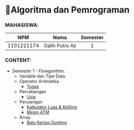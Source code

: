 # 📝Algoritma dan Pemrograman

### MAHASISWA:
| **NPM**    | **Nama**        | **Semester** |
|:----------:|:---------------:|:------------:|
| 1101221174 | Galih Putro Aji | 1            |
     
     
    
### CONTENT:
- Semester 1 - Flowgorithm:
  - Variable dan Tipe Data
  - Operator Aritmatika 
     - [Tugas](https://github.com/galihputroaji/algo/tree/main/Tugas%20-%20Operator%20Aritmatika)
  - Percabangan
  	- [Usia](https://github.com/galihputroaji/algo/tree/main/Percabangan%20-%20Flowgorithm)
  - Perulangan
	 - [Kalkulator Luas & Keliling](https://github.com/galihputroaji/algo/blob/main/Perulangan/Kalkulator%20Algo.fprg)
	 - [Mesin ATM](https://github.com/galihputroaji/algo/blob/main/Perulangan/Mesin%20ATM.fprg)
  - Array
	 - [Batu Kertas Gunting](https://github.com)